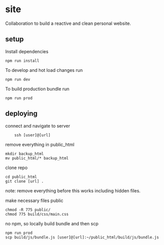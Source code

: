 # site

Collaboration to build a reactive and clean personal website. 

## setup

Install dependencies

```
npm run install
```

To develop and hot load changes run

```
npm run dev
```

To build production bundle run

```
npm run prod
```

## deploying

connect and navigate to server

```
    ssh [user]@[url]
```

remove everything in public_html

```
mkdir backup_html
mv public_html/* backup_html
```

clone repo
```
cd public_html
git clone [url] .
```
note: remove everything before this works including hidden files.

make necessary files public
```
chmod -R 775 public/
chmod 775 build/css/main.css
```

no npm, so locally build bundle and then scp
```
npm run prod
scp build/js/bundle.js [user]@[url]:~/public_html/build/js/bundle.js
```
